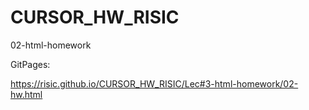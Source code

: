 # CURSOR_HW_RISIC

02-html-homework

GitPages:

https://risic.github.io/CURSOR_HW_RISIC/Lec#3-html-homework/02-hw.html